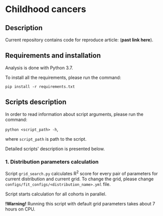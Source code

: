 # Childhood cancers

## Description
Current repository contains code for reproduce article: (**past link here**).

## Requirements and installation
Analysis is done with Python 3.7.

To install all the requirements, please run the command:

`pip install -r requirements.txt`

## Scripts description
In order to read information about script arguments,
please run the command:

`python <script_path> -h`, 

where `script_path` is path to the script.

Detailed scripts' description is presented below.

### 1. Distribution parameters calculation

Script `grid_search.py` calculates R<sup>2</sup> score for every pair of parameters
for current distribution and current grid.
To change the grid, please change `configs/fit_configs/<distribution_name>.yml` file.

Script starts calculation for all cohorts in parallel.

**!Warning!** Running this script with default grid parameters takes about 7 hours on CPU.
